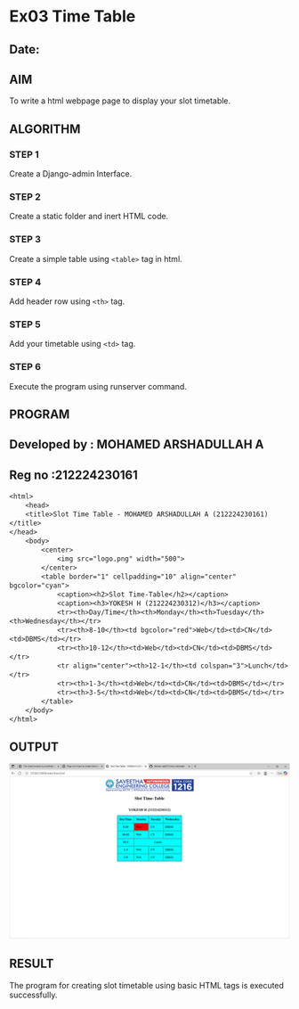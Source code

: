 # Ex03 Time Table
## Date:

## AIM
To write a html webpage page to display your slot timetable.

## ALGORITHM
### STEP 1
Create a Django-admin Interface.

### STEP 2
Create a static folder and inert HTML code.

### STEP 3
Create a simple table using ```<table>``` tag in html.

### STEP 4
Add header row using ```<th>``` tag.

### STEP 5
Add your timetable using ```<td>``` tag.

### STEP 6
Execute the program using runserver command.

## PROGRAM
## Developed by : MOHAMED ARSHADULLAH A
## Reg no :212224230161
```
<html>
    <head>
    <title>Slot Time Table - MOHAMED ARSHADULLAH A (212224230161)</title>
</head>
    <body>
        <center>
            <img src="logo.png" width="500">
        </center>
        <table border="1" cellpadding="10" align="center" bgcolor="cyan">
            <caption><h2>Slot Time-Table</h2></caption>
            <caption><h3>YOKESH H (212224230312)</h3></caption>
            <tr><th>Day/Time</th><th>Monday</th><th>Tuesday</th><th>Wednesday</th></tr>
            <tr><th>8-10</th><td bgcolor="red">Web</td><td>CN</td><td>DBMS</td></tr>
            <tr><th>10-12</th><td>Web</td><td>CN</td><td>DBMS</td></tr>
            <tr align="center"><th>12-1</th><td colspan="3">Lunch</td></tr>
            <tr><th>1-3</th><td>Web</td><td>CN</td><td>DBMS</td></tr>
            <tr><th>3-5</th><td>Web</td><td>CN</td><td>DBMS</td></tr>
        </table>
    </body>
</html>
```



## OUTPUT
![alt text](image.png)

## RESULT
The program for creating slot timetable using basic HTML tags is executed successfully.
